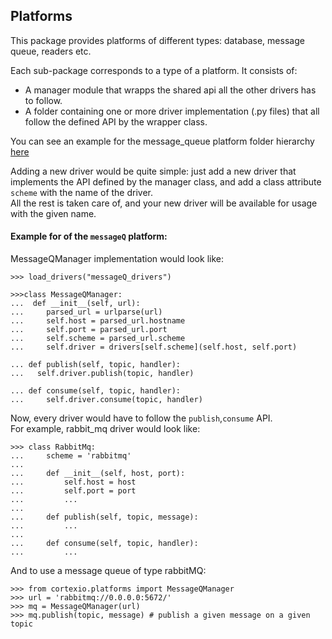 ## Platforms
This package provides platforms of different types: database, message queue, readers etc.

Each sub-package corresponds to a type of a platform. It consists of:
* A manager module that wrapps the shared api all the other drivers has to follow.
* A folder containing one or more driver implementation (.py files) that all follow the defined API by the wrapper class.

You can see an example for the message_queue platform folder hierarchy [here](messageQ)

Adding a new driver would be quite simple:
just add a new driver that implements the API defined by the manager class, and add a class attribute ```scheme``` with the name of the driver. <br>
All the rest is taken care of, and your new driver will be available for usage with the given name.


#### Example for of the `messageQ` platform:


MessageQManager implementation would look like:

```pycon
>>> load_drivers("messageQ_drivers")

>>>class MessageQManager:
...  def __init__(self, url):
...     parsed_url = urlparse(url)
...     self.host = parsed_url.hostname
...     self.port = parsed_url.port
...     self.scheme = parsed_url.scheme
...     self.driver = drivers[self.scheme](self.host, self.port)

... def publish(self, topic, handler):
...   self.driver.publish(topic, handler)

... def consume(self, topic, handler):
...     self.driver.consume(topic, handler)
```

Now, every driver would have to follow the ```publish```,```consume``` API.<br>
For example, rabbit_mq driver would look like:

```pycon
>>> class RabbitMq:
...     scheme = 'rabbitmq'
...    
...     def __init__(self, host, port):
...         self.host = host
...         self.port = port
...         ...
...    
...     def publish(self, topic, message):
...         ...
...    
...     def consume(self, topic, handler):
...         ...
```

And to use a message queue of type rabbitMQ:
```pycon
>>> from cortexio.platforms import MessageQManager
>>> url = 'rabbitmq://0.0.0.0:5672/'
>>> mq = MessageQManager(url)
>>> mq.publish(topic, message) # publish a given message on a given topic
``` 
